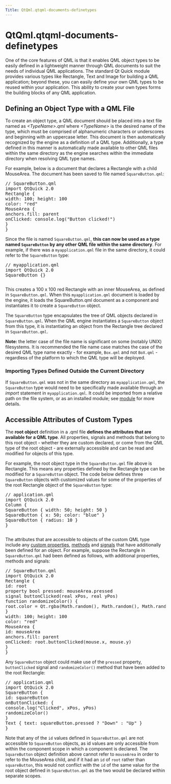 ```yaml
---
Title: QtQml.qtqml-documents-definetypes
---
```


# QtQml.qtqml-documents-definetypes

<span class="subtitle"></span>
<!-- $$$qtqml-documents-definetypes.html-description -->
<p>One of the core features of QML is that it enables QML object types to be easily defined in a lightweight manner through QML documents to suit the needs of individual QML applications. The standard Qt Quick module provides various types like Rectangle, Text and Image for building a QML application; beyond these, you can easily define your own QML types to be reused within your application. This ability to create your own types forms the building blocks of any QML application.</p>
<h2 id="defining-an-object-type-with-a-qml-file">Defining an Object Type with a QML File</h2>
<p>To create an object type, a QML document should be placed into a text file named as <i>&lt;TypeName&gt;.qml</i> where <i>&lt;TypeName&gt;</i> is the desired name of the type, which must be comprised of alphanumeric characters or underscores and beginning with an uppercase letter. This document is then automatically recognized by the engine as a definition of a QML type. Additionally, a type defined in this manner is automatically made available to other QML files within the same directory as the engine searches within the immediate directory when resolving QML type names.</p>
<p>For example, below is a document that declares a Rectangle with a child MouseArea. The document has been saved to file named <code>SquareButton.qml</code>:</p>
<pre class="qml"><span class="comment">// SquareButton.qml</span>
import QtQuick 2.0
<span class="type">Rectangle</span> {
<span class="name">width</span>: <span class="number">100</span>; <span class="name">height</span>: <span class="number">100</span>
<span class="name">color</span>: <span class="string">&quot;red&quot;</span>
<span class="type">MouseArea</span> {
<span class="name">anchors</span>.fill: <span class="name">parent</span>
<span class="name">onClicked</span>: <span class="name">console</span>.<span class="name">log</span>(<span class="string">&quot;Button clicked!&quot;</span>)
}
}</pre>
<p>Since the file is named <code>SquareButton.qml</code>, <b>this can now be used as a type named <code>SquareButton</code> by any other QML file within the same directory</b>. For example, if there was a <code>myapplication.qml</code> file in the same directory, it could refer to the <code>SquareButton</code> type:</p>
<pre class="qml"><span class="comment">// myapplication.qml</span>
import QtQuick 2.0
<span class="type">SquareButton</span> {}</pre>
<p class="centerAlign"><img src="../../../../media/documents-definetypes-simple.png" alt="" /></p><p>This creates a 100 x 100 red Rectangle with an inner MouseArea, as defined in <code>SquareButton.qml</code>. When this <code>myapplication.qml</code> document is loaded by the engine, it loads the SquareButton.qml document as a component and instantiates it to create a <code>SquareButton</code> object.</p>
<p>The <code>SquareButton</code> type encapsulates the tree of QML objects declared in <code>SquareButton.qml</code>. When the QML engine instantiates a <code>SquareButton</code> object from this type, it is instantiating an object from the Rectangle tree declared in <code>SquareButton.qml</code>.</p>
<p><b>Note: </b>the letter case of the file name is significant on some (notably UNIX) filesystems. It is recommended the file name case matches the case of the desired QML type name exactly - for example, <code>Box.qml</code> and not <code>BoX.qml</code> - regardless of the platform to which the QML type will be deployed.</p>
<h3 >Importing Types Defined Outside the Current Directory</h3>
<p>If <code>SquareButton.qml</code> was not in the same directory as <code>myapplication.qml</code>, the <code>SquareButton</code> type would need to be specifically made available through an <i>import</i> statement in <code>myapplication.qml</code>. It could be imported from a relative path on the file system, or as an installed module; see <a href="QtQml.qtqml-modules-topic.md">module</a> for more details.</p>
<h2 id="accessible-attributes-of-custom-types">Accessible Attributes of Custom Types</h2>
<p>The <b>root object</b> definition in a .qml file <b>defines the attributes that are available for a QML type</b>. All properties, signals and methods that belong to this root object - whether they are custom declared, or come from the QML type of the root object - are externally accessible and can be read and modified for objects of this type.</p>
<p>For example, the root object type in the <code>SquareButton.qml</code> file above is Rectangle. This means any properties defined by the Rectangle type can be modified for a <code>SquareButton</code> object. The code below defines three <code>SquareButton</code> objects with customized values for some of the properties of the root Rectangle object of the <code>SquareButton</code> type:</p>
<pre class="qml"><span class="comment">// application.qml</span>
import QtQuick 2.0
<span class="type">Column</span> {
<span class="type">SquareButton</span> { <span class="name">width</span>: <span class="number">50</span>; <span class="name">height</span>: <span class="number">50</span> }
<span class="type">SquareButton</span> { <span class="name">x</span>: <span class="number">50</span>; <span class="name">color</span>: <span class="string">&quot;blue&quot;</span> }
<span class="type">SquareButton</span> { <span class="name">radius</span>: <span class="number">10</span> }
}</pre>
<p class="centerAlign"><img src="../../../../media/documents-definetypes-attributes.png" alt="" /></p><p>The attributes that are accessible to objects of the custom QML type include any <a href="QtQml.qtqml-syntax-objectattributes.md#defining-property-attributes">custom properties</a>, <a href="QtQml.qtqml-syntax-objectattributes.md#defining-method-attributes">methods</a> and <a href="QtQml.qtqml-syntax-objectattributes.md#defining-signal-attributes">signals</a> that have additionally been defined for an object. For example, suppose the Rectangle in <code>SquareButton.qml</code> had been defined as follows, with additional properties, methods and signals:</p>
<pre class="qml"><span class="comment">// SquareButton.qml</span>
import QtQuick 2.0
<span class="type">Rectangle</span> {
<span class="name">id</span>: <span class="name">root</span>
property <span class="type">bool</span> <span class="name">pressed</span>: <span class="name">mouseArea</span>.<span class="name">pressed</span>
signal <span class="type">buttonClicked</span>(real xPos, real yPos)
<span class="keyword">function</span> <span class="name">randomizeColor</span>() {
<span class="name">root</span>.<span class="name">color</span> <span class="operator">=</span> <span class="name">Qt</span>.<span class="name">rgba</span>(<span class="name">Math</span>.<span class="name">random</span>(), <span class="name">Math</span>.<span class="name">random</span>(), <span class="name">Math</span>.<span class="name">random</span>(), <span class="number">1</span>)
}
<span class="name">width</span>: <span class="number">100</span>; <span class="name">height</span>: <span class="number">100</span>
<span class="name">color</span>: <span class="string">&quot;red&quot;</span>
<span class="type">MouseArea</span> {
<span class="name">id</span>: <span class="name">mouseArea</span>
<span class="name">anchors</span>.fill: <span class="name">parent</span>
<span class="name">onClicked</span>: <span class="name">root</span>.<span class="name">buttonClicked</span>(<span class="name">mouse</span>.<span class="name">x</span>, <span class="name">mouse</span>.<span class="name">y</span>)
}
}</pre>
<p>Any <code>SquareButton</code> object could make use of the <code>pressed</code> property, <code>buttonClicked</code> signal and <code>randomizeColor()</code> method that have been added to the root Rectangle:</p>
<pre class="qml"><span class="comment">// application.qml</span>
import QtQuick 2.0
<span class="type">SquareButton</span> {
<span class="name">id</span>: <span class="name">squareButton</span>
<span class="name">onButtonClicked</span>: {
<span class="name">console</span>.<span class="name">log</span>(<span class="string">&quot;Clicked&quot;</span>, <span class="name">xPos</span>, <span class="name">yPos</span>)
<span class="name">randomizeColor</span>()
}
<span class="type">Text</span> { <span class="name">text</span>: <span class="name">squareButton</span>.<span class="name">pressed</span> ? <span class="string">&quot;Down&quot;</span> : <span class="string">&quot;Up&quot;</span> }
}</pre>
<p>Note that any of the <code>id</code> values defined in <code>SquareButton.qml</code> are not accessible to <code>SquareButton</code> objects, as id values are only accessible from within the component scope in which a component is declared. The <code>SquareButton</code> object definition above cannot refer to <code>mouseArea</code> in order to refer to the MouseArea child, and if it had an <code>id</code> of <code>root</code> rather than <code>squareButton</code>, this would not conflict with the <code>id</code> of the same value for the root object defined in <code>SquareButton.qml</code> as the two would be declared within separate scopes.</p>
<!-- @@@qtqml-documents-definetypes.html -->
